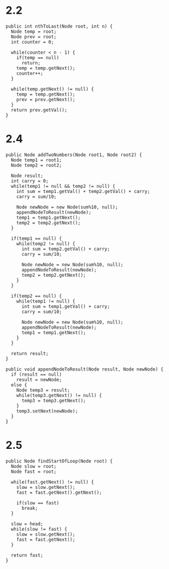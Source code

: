 2.2
===

    public int nthToLast(Node root, int n) {
      Node temp = root;
      Node prev = root;
      int counter = 0;

      while(counter < n - 1) {
        if(temp == null)
          return;
        temp = temp.getNext();
        counter++;
      }

      while(temp.getNext() != null) {
        temp = temp.getNext();
        prev = prev.getNext();
      }
      return prev.getVal();
    }

2.4
===

    public Node addTwoNumbers(Node root1, Node root2) {
      Node temp1 = root1;
      Node temp2 = root2;

      Node result;
      int carry = 0;
      while(temp1 != null && temp2 != null) {
        int sum = temp1.getVal() + temp2.getVal() + carry;
        carry = sum/10;

        Node newNode = new Node(sum%10, null);
        appendNodeToResult(newNode);
        temp1 = temp1.getNext();
        temp2 = temp2.getNext();
      }

      if(temp1 == null) {
        while(temp2 != null) {
          int sum = temp2.getVal() + carry;
          carry = sum/10;

          Node newNode = new Node(sum%10, null);
          appendNodeToResult(newNode);
          temp2 = temp2.getNext();
        }
      }

      if(temp2 == null) {
        while(temp1 != null) {
          int sum = temp1.getVal() + carry;
          carry = sum/10;

          Node newNode = new Node(sum%10, null);
          appendNodeToResult(newNode);
          temp1 = temp1.getNext();
        }
      }

      return result;
    }

    public void appendNodeToResult(Node result, Node newNode) {
      if (result == null)
        result = newNode;
      else {
        Node temp3 = result;
        while(temp3.getNext() != null) {
          temp3 = temp3.getNext();
        }
        temp3.setNext(newNode);
      }
    }

2.5
===

    public Node findStartOfLoop(Node root) {
      Node slow = root;
      Node fast = root;

      while(fast.getNext() != null) {
        slow = slow.getNext();
        fast = fast.getNext().getNext();

        if(slow == fast)
          break;
      }

      slow = head;
      while(slow != fast) {
        slow = slow.getNext();
        fast = fast.getNext();
      }

      return fast;
    }


  
